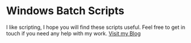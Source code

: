 Windows Batch Scripts
=============
I like scripting, I hope you will find these scripts useful. Feel free to get in touch if you need any help with my work.
[Visit my Blog](http://blog.prateeksingla.com)
